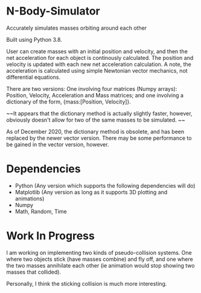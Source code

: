 # N-Body-Simulator
Accurately simulates masses orbiting around each other

Built using Python 3.8.

User can create masses with an initial position and velocity, and then the net acceleration for each object is continously calculated. The position and velocity is updated with each new net acceleration calculation. A note, the acceleration is calculated using simple Newtonian vector mechanics, not differential equations. 

There are two versions: One involving four matrices (Numpy arrays): Position, Velocity, Acceleration and Mass matrices; and one involving a dictionary of the form, {mass:[Position, Velocity]}. 

~~It appears that the dictionary method is actually slightly faster, however, obviously doesn't allow for two of the same masses to be simulated. ~~

As of December 2020, the dictionary method is obsolete, and has been replaced by the newer vector version. There may be some performance to be gained in the vector version, however.

# Dependencies

- Python (Any version which supports the following dependencies will do)
- Matplotlib (Any version as long as it supports 3D plotting and animations)
- Numpy
- Math, Random, Time

# Work In Progress

I am working on implementing two kinds of pseudo-collision systems. One where two objects stick (have masses combine) and fly off, and one where the two masses annihilate each other (ie animation would stop showing two masses that collided). 

Personally, I think the sticking collision is much more interesting. 
